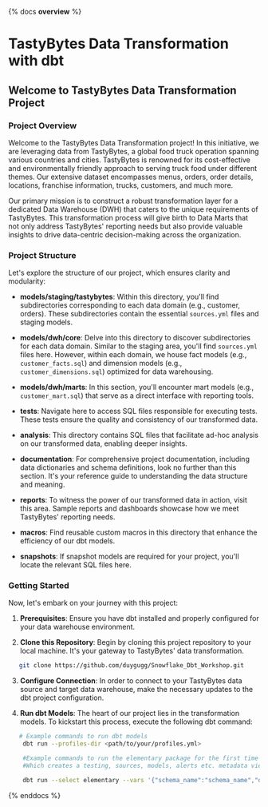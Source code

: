 {% docs  __overview__ %}
# TastyBytes Data Transformation with dbt

## Welcome to TastyBytes Data Transformation Project

### Project Overview

Welcome to the TastyBytes Data Transformation project! In this initiative, we are leveraging data from TastyBytes, a global food truck operation spanning various countries and cities. TastyBytes is renowned for its cost-effective and environmentally friendly approach to serving truck food under different themes. Our extensive dataset encompasses menus, orders, order details, locations, franchise information, trucks, customers, and much more.

Our primary mission is to construct a robust transformation layer for a dedicated Data Warehouse (DWH) that caters to the unique requirements of TastyBytes. This transformation process will give birth to Data Marts that not only address TastyBytes' reporting needs but also provide valuable insights to drive data-centric decision-making across the organization.

### Project Structure

Let's explore the structure of our project, which ensures clarity and modularity:

- **models/staging/tastybytes**: Within this directory, you'll find subdirectories corresponding to each data domain (e.g., customer, orders). These subdirectories contain the essential `sources.yml` files and staging models.

- **models/dwh/core**: Delve into this directory to discover subdirectories for each data domain. Similar to the staging area, you'll find `sources.yml` files here. However, within each domain, we house fact models (e.g., `customer_facts.sql`) and dimension models (e.g., `customer_dimensions.sql`) optimized for data warehousing.

- **models/dwh/marts**: In this section, you'll encounter mart models (e.g., `customer_mart.sql`) that serve as a direct interface with reporting tools.

- **tests**: Navigate here to access SQL files responsible for executing tests. These tests ensure the quality and consistency of our transformed data.

- **analysis**: This directory contains SQL files that facilitate ad-hoc analysis on our transformed data, enabling deeper insights.

- **documentation**: For comprehensive project documentation, including data dictionaries and schema definitions, look no further than this section. It's your reference guide to understanding the data structure and meaning.

- **reports**: To witness the power of our transformed data in action, visit this area. Sample reports and dashboards showcase how we meet TastyBytes' reporting needs.

- **macros**: Find reusable custom macros in this directory that enhance the efficiency of our dbt models.

- **snapshots**: If snapshot models are required for your project, you'll locate the relevant SQL files here.

### Getting Started

Now, let's embark on your journey with this project:

1. **Prerequisites**: Ensure you have dbt installed and properly configured for your data warehouse environment.

2. **Clone this Repository**: Begin by cloning this project repository to your local machine. It's your gateway to TastyBytes' data transformation.
```bash
   git clone https://github.com/duygugg/Snowflake_Dbt_Workshop.git
```

3. **Configure Connection**: In order to connect to your TastyBytes data source and target data warehouse, make the necessary updates to the dbt project configuration.

4. **Run dbt Models**: The heart of our project lies in the transformation models. To kickstart this process, execute the following dbt command:

```bash
   # Example commands to run dbt models
    dbt run --profiles-dir <path/to/your/profiles.yml> 
```


```bash
    #Example commands to run the elementary package for the first time
    #Which creates a testing, sources, models, alerts etc. metadata views/tables of the specific dbt project

    dbt run --select elementary --vars '{"schema_name":"schema_name","dbt_artifacts_database":"database"}' --profiles-dir <path/to/your/profiles.yml>

```


{% enddocs %}
